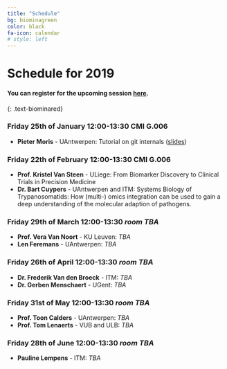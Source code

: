 ```yaml
---
title: "Schedule"
bg: biominagreen
color: black
fa-icon: calendar
# style: left
---
```


# Schedule for 2019

#### You can register for the upcoming session [here](https://goo.gl/forms/9gnNUiLWfZA59ATE2).
{: .text-biominared}

### Friday 25th of January 12:00-13:30 CMI G.006

* **Pieter Moris** - UAntwerpen: Tutorial on git internals ([slides](https://pmoris.github.io/git-gud/#/))

### Friday 22th of February 12:00-13:30 CMI G.006

* **Prof. Kristel Van Steen** - ULiege: From Biomarker Discovery to Clinical Trials in Precision Medicine
* **Dr. Bart Cuypers** - UAntwerpen and ITM: Systems Biology of Trypanosomatids: How (multi-) omics integration can be used to gain a deep understanding of the molecular adaption of pathogens. 

### Friday 29th of March 12:00-13:30 _room TBA_

* **Prof. Vera Van Noort** - KU Leuven: _TBA_
* **Len Feremans** - UAntwerpen: _TBA_

### Friday 26th of April 12:00-13:30 _room TBA_

* **Dr. Frederik Van den Broeck** - ITM: _TBA_
* **Dr. Gerben Menschaert** - UGent: _TBA_

### Friday 31st of May 12:00-13:30 _room TBA_

* **Prof. Toon Calders** - UAntwerpen: _TBA_
* **Prof. Tom Lenaerts** - VUB and ULB: _TBA_

### Friday 28th of June 12:00-13:30 _room TBA_

* **Pauline Lempens**  - ITM: _TBA_
